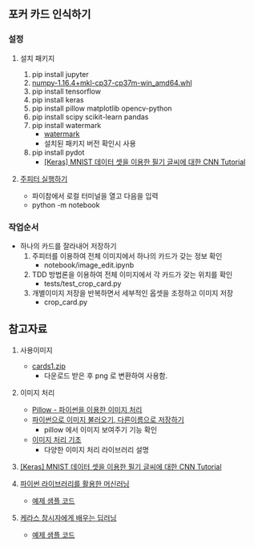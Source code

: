 ## 포커 카드 인식하기

### 설정 

1. 설치 패키지
    1. pip install jupyter
    1. [numpy-1.16.4+mkl-cp37-cp37m-win_amd64.whl](https://www.lfd.uci.edu/~gohlke/pythonlibs/#numpy)
    1. pip install tensorflow
    1. pip install keras
    1. pip install pillow matplotlib opencv-python
    1. pip install scipy scikit-learn pandas
    1. pip install watermark
        - [watermark](https://github.com/rasbt/watermark#installation-and-updating)
        - 설치된 패키지 버전 확인시 사용
    1. pip install pydot
        - [[Keras] MNIST 데이터 셋을 이용한 필기 글씨에 대한 CNN Tutorial](https://pinkwink.kr/1121?category=580892)

1. [주피터 실행하기](https://dojang.io/mod/page/view.php?id=2457) 
    - 파이참에서 로컬 터미널을 열고 다음을 입력
    - python -m notebook


### 작업순서

* 하나의 카드를 잘라내어 저장하기
    1. 주피터를 이용하여 전체 이미지에서 하나의 카드가 갖는 정보 확인
        - notebook/image_edit.ipynb
    1. TDD 방법론을 이용하여 전체 이미지에서 각 카드가 갖는 위치를 확인
        - tests/test_crop_card.py
    1. 개별이미지 저장을 반복하면서 세부적인 옵셋을 조정하고 이미지 저장
        - crop_card.py
 

## 참고자료

1. 사용이미지
    - [cards1.zip](http://snap2objects.com/downloads/cards1.zip)
        - 다운로드 받은 후 png 로 변환하여 사용함.
1. 이미지 처리
    * [Pillow - 파이썬을 이용한 이미지 처리](https://wikidocs.net/26471)
    * [파이썬으로 이미지 불러오기, 다른이름으로 저장하기](https://classicismist.blogspot.com/2019/03/by-pillow.html)
        * pillow 에서 이미지 보여주기 기능 확인
    * [이미지 처리 기초](https://datascienceschool.net/view-notebook/9af8d8e93c084bc49f0ac2bb8a20e2a4/)
        * 다양한 이미지 처리 라이브러리 설명

1. [[Keras] MNIST 데이터 셋을 이용한 필기 글씨에 대한 CNN Tutorial](https://pinkwink.kr/1121?category=580892)

1. [파이썬 라이브러리를 활용한 머신러닝](http://www.yes24.com/Product/Goods/42806875)
    - [예제 샘플 코드](https://github.com/rickiepark/introduction_to_ml_with_python)    
1. [케라스 창시자에게 배우는 딥러닝](http://www.yes24.com/Product/goods/65050162)
    - [예제 샘플 코드](https://github.com/gilbutITbook/006975)    
